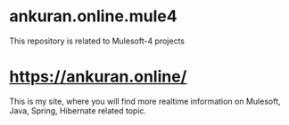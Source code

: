 # ankuran.online.mule4
This repository is related to Mulesoft-4 projects

# https://ankuran.online/
This is my site, where you will find more realtime information on Mulesoft, Java, Spring, Hibernate related topic.
